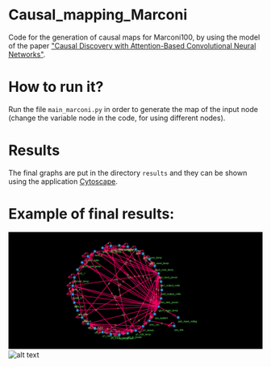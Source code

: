 # Causal_mapping_Marconi
Code for the generation of causal maps for Marconi100, by using the model of the paper ["Causal Discovery with Attention-Based Convolutional Neural Networks"](https://www.mdpi.com/2504-4990/1/1/19).
# How to run it?
Run the file `main_marconi.py` in order to generate the map of the input node (change the variable node in the code, for using different nodes).
# Results
The final graphs are put in the directory `results` and they can be shown using the application [Cytoscape](https://cytoscape.org/).
# Example of final results:
![alt text](https://github.com/LIA-UniBo/Causal_mapping_Marconi/blob/main/results/img/merged_0.8.graphml.png)
![alt text](https://github.com/LIA-UniBo/Causal_mapping_Marconi/blob/main/results/img/r207n02_0.8.png)
